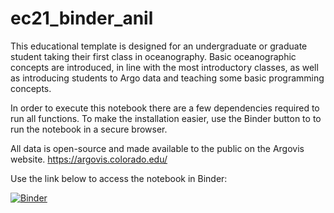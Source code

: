 # ec21_binder_anil
This educational template is designed for an undergraduate or graduate student taking their first class in oceanography. Basic oceanographic concepts are introduced, in line with the most introductory classes, as well as introducing students to Argo data and teaching some basic programming concepts.

In order to execute this notebook there are a few dependencies required to run all functions. To make the installation easier, use the Binder button to 
to run the notebook in a secure browser. 

All data is open-source and made available to the public on the Argovis website. https://argovis.colorado.edu/ 

Use the link below to access the notebook in Binder: 

[![Binder](https://mybinder.org/badge_logo.svg)](https://mybinder.org/v2/gh/sanil72900/ec21_binder_anil.git/HEAD?filepath=SA_01_Argo_Data_Exploration.ipynb)
